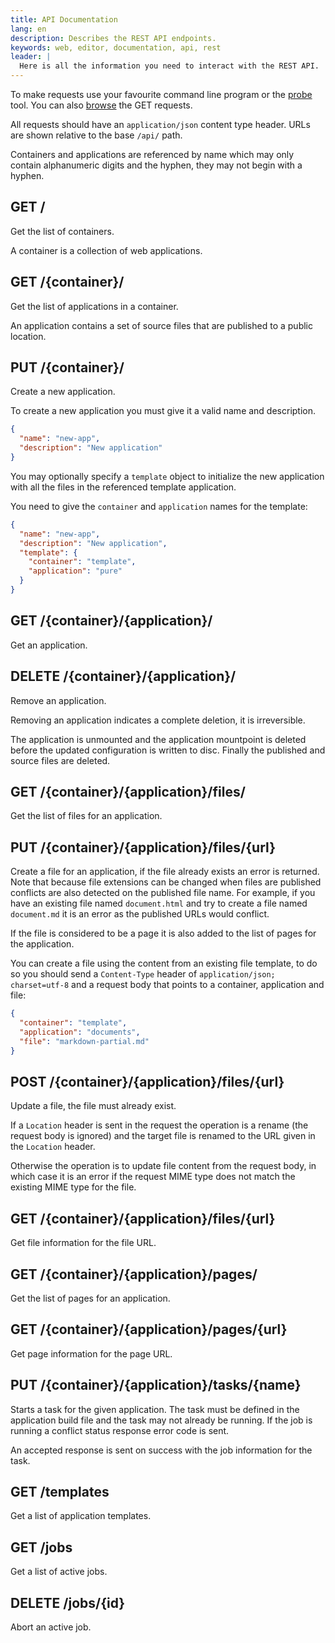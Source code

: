 ```yaml
---
title: API Documentation
lang: en
description: Describes the REST API endpoints.
keywords: web, editor, documentation, api, rest
leader: |
  Here is all the information you need to interact with the REST API.
---
```


<div class="api">

To make requests use your favourite command line program or the [probe](/tools/api/probe/ "API Probe") tool. You can also [browse](/tools/api/browser/ "API Browser") the GET requests.

All requests should have an `application/json` content type header. URLs are shown relative to the base `/api/` path.

Containers and applications are referenced by name which may only contain alphanumeric digits and the hyphen, they may not begin with a hyphen.

## GET /

Get the list of containers.

A container is a collection of web applications.

## GET /{container}/

Get the list of applications in a container.

An application contains a set of source files that are published to a public location.

## PUT /{container}/

Create a new application.

To create a new application you must give it a valid name and description.

```json
{
  "name": "new-app",
  "description": "New application"
}
```

You may optionally specify a `template` object to initialize the new
application with all the files in the referenced template application.

You need to give the `container` and `application` names for the template:

```json
{
  "name": "new-app",
  "description": "New application",
  "template": {
    "container": "template",
    "application": "pure"
  }
}
```

## GET /{container}/{application}/

Get an application.

## DELETE /{container}/{application}/

Remove an application.

Removing an application indicates a complete deletion, it is
irreversible.

The application is unmounted and the application mountpoint is
deleted before the updated configuration is written to disc. Finally
the published and source files are deleted.

## GET /{container}/{application}/files/

Get the list of files for an application.

## PUT /{container}/{application}/files/{url}

Create a file for an application, if the file already exists an
error is returned. Note that because file extensions can be changed
when files are published conflicts are also detected on the published
file name. For example, if you have an existing file
named `document.html` and try to create a file named `document.md`
it is an error as the published URLs would conflict.

If the file is considered to be a page it is also added to the list
of pages for the application.

You can create a file using the content from an existing file template,
to do so you should send a `Content-Type` header of
`application/json; charset=utf-8` and a request body that points to a
container, application and file:

```json
{
  "container": "template",
  "application": "documents",
  "file": "markdown-partial.md"
}
```

## POST /{container}/{application}/files/{url}

Update a file, the file must already exist.

If a `Location` header is sent in the request the operation is a rename
(the request body is ignored) and the target file is renamed to the URL
given in the `Location` header.

Otherwise the operation is to update file content from the request body,
in which case it is an error if the request MIME type does not match the
existing MIME type for the file.

## GET /{container}/{application}/files/{url}

Get file information for the file URL.

## GET /{container}/{application}/pages/

Get the list of pages for an application.

## GET /{container}/{application}/pages/{url}

Get page information for the page URL.

## PUT /{container}/{application}/tasks/{name}

Starts a task for the given application. The task must be defined 
in the application build file and the task may not already be 
running. If the job is running a conflict status response error 
code is sent.

An accepted response is sent on success with the job information 
for the task.

## GET /templates

Get a list of application templates.

## GET /jobs

Get a list of active jobs.

## DELETE /jobs/{id}

Abort an active job.

</div>
